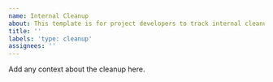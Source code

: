 ```yaml
---
name: Internal Cleanup
about: This template is for project developers to track internal cleanups
title: ''
labels: 'type: cleanup'
assignees: ''
---
```


Add any context about the cleanup here.
